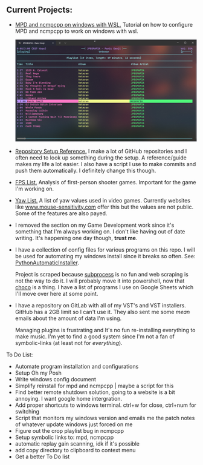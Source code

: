 ## Current Projects:
*  [MPD and ncmpcpp on windows with WSL.](https://github.com/zX3no/ncmpcppOnWindows)
     Tutorial on how to configure MPD and ncmpcpp to work on windows with wsl.

     ![](https://github.com/zX3no/zX3no/blob/main/Images/ncmpcpp.png?raw=true)

*  [Repository Setup Reference.](https://github.com/zX3no/zX3no/blob/main/Writing/Repo%20Setup.md)
     I make a lot of GitHub repositories and I often need to look up something during the setup. A reference/guide makes my life a lot easier. I also have a script I use to make commits and push them automatically. I definitely change this though. 

* [FPS List.](https://github.com/zX3no/zX3no/blob/main/Writing/FPS%20List.md)
    Analysis of first-person shooter games. Important for the game I'm working on.

*  [Yaw List.](https://github.com/zX3no/zX3no/blob/main/Writing/Yaw%20List.md)
     A list of yaw values used in video games. Currently websites like www.mouse-sensitivity.com offer this but the values are not public. Some of the features are also payed.

* I removed the section on my Game Development work since it's something that I'm always working on. I don't like having out of date writing. It's happening one day though, **trust me**.

*  I have a collection of config files for various programs on this repo. I will be used for automating my windows install since it breaks so often. See: [PythonAutomaticInstaller](https://github.com/zX3no/PythonAutomaticInstaller). 

    Project is scraped because [subprocess](https://docs.python.org/3/library/subprocess.html) is no fun and web scraping is not the way to do it. I will probably move it into powershell, now that [choco](https://chocolatey.org/) is a thing. I have a list of programs I use on Google Sheets which I'll move over here at some  point.

* I have a repository on GitLab with all of my VST's and VST installers. GitHub has a 2GB limit so I can't use it. They also sent me some *mean* emails about the amount of data I'm using. 

    Managing plugins is frustrating and It's no fun re-installing everything to make music. I'm yet to find a good system since I'm not a fan of symbolic-links (at least not for *everything*).

To Do List:
* Automate program installation and configurations
* Setup Oh my Posh
* Write windows config document
* Simplify reinstall for mpd and ncmpcpp | maybe a script for this
* Find better remote shutdown solution, going to a website is a bit annoying. I want google home intergration.
* Add proper shortcuts to windows terminal. ctrl+w for close, ctrl+num for switching 
* Script that monitors my windows version and emails me the patch notes of whatever update windows just forced on me
* Figure out the crop playlist bug in ncmpcpp
* Setup symbolic links to: mpd, ncmpcpp
* automatic replay gain scanning, idk if it's possible
* add copy directory to clipboard to context menu
* Get a better To Do list